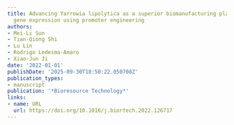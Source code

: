 ```yaml
---
title: Advancing Yarrowia lipolytica as a superior biomanufacturing platform by tuning
  gene expression using promoter engineering
authors:
- Mei-Li Sun
- Tian‐Qiong Shi
- Lu Lin
- Rodrigo Ledesma‐Amaro
- Xiao‐Jun Ji
date: '2022-01-01'
publishDate: '2025-09-30T18:50:22.050708Z'
publication_types:
- manuscript
publication: '*Bioresource Technology*'
links:
- name: URL
  url: https://doi.org/10.1016/j.biortech.2022.126717
---
```

